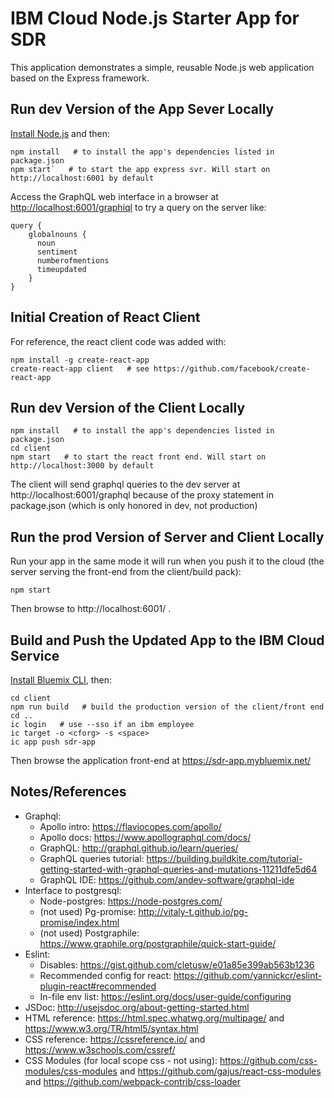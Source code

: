 # IBM Cloud Node.js Starter App for SDR

This application demonstrates a simple, reusable Node.js web application based on the Express framework.

## Run dev Version of the App Sever Locally

[Install Node.js](https://nodejs.org/en/download/) and then:

```
npm install   # to install the app's dependencies listed in package.json
npm start`   # to start the app express svr. Will start on http://localhost:6001 by default
```

Access the GraphQL web interface in a browser at <http://localhost:6001/graphiql> to try a query on the server like:

```
query {
    globalnouns {
      noun
      sentiment
      numberofmentions
      timeupdated
    }
}
```

## Initial Creation of React Client

For reference, the react client code was added with:

```
npm install -g create-react-app
create-react-app client   # see https://github.com/facebook/create-react-app
```

## Run dev Version of the Client Locally

```
npm install   # to install the app's dependencies listed in package.json
cd client
npm start   # to start the react front end. Will start on http://localhost:3000 by default
```

The client will send graphql queries to the dev server at http://localhost:6001/graphql because of the proxy statement in package.json (which is only honored in dev, not production)

## Run the prod Version of Server and Client Locally

Run your app in the same mode it will run when you push it to the cloud (the server serving the front-end from the client/build pack):

```
npm start
```

Then browse to http://localhost:6001/ .

## Build and Push the Updated App to the IBM Cloud Service

[Install Bluemix CLI](https://console.bluemix.net/docs/cli/reference/bluemix_cli/get_started.html), then:

```
cd client
npm run build   # build the production version of the client/front end
cd ..
ic login   # use --sso if an ibm employee
ic target -o <cforg> -s <space>
ic app push sdr-app
```

Then browse the application front-end at https://sdr-app.mybluemix.net/

## Notes/References

- Graphql:
    - Apollo intro: https://flaviocopes.com/apollo/
    - Apollo docs: https://www.apollographql.com/docs/
    - GraphQL: http://graphql.github.io/learn/queries/
    - GraphQL queries tutorial: https://building.buildkite.com/tutorial-getting-started-with-graphql-queries-and-mutations-11211dfe5d64
    - GraphQL IDE: https://github.com/andev-software/graphql-ide
- Interface to postgresql:
    - Node-postgres: https://node-postgres.com/
    - (not used) Pg-promise: http://vitaly-t.github.io/pg-promise/index.html
    - (not used) Postgraphile: https://www.graphile.org/postgraphile/quick-start-guide/
- Eslint:
    - Disables: https://gist.github.com/cletusw/e01a85e399ab563b1236
    - Recommended config for react: https://github.com/yannickcr/eslint-plugin-react#recommended
    - In-file env list: https://eslint.org/docs/user-guide/configuring
- JSDoc: http://usejsdoc.org/about-getting-started.html
- HTML reference: https://html.spec.whatwg.org/multipage/ and https://www.w3.org/TR/html5/syntax.html
- CSS reference: https://cssreference.io/ and https://www.w3schools.com/cssref/
- CSS Modules (for local scope css - not using): https://github.com/css-modules/css-modules and https://github.com/gajus/react-css-modules and https://github.com/webpack-contrib/css-loader
